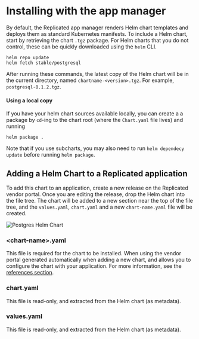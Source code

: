 # Installing with the app manager

By default, the Replicated app manager renders Helm chart templates and deploys them as standard Kubernetes manifests. To include a Helm chart, start by retrieving the chart `.tgz` package. For Helm charts that you do not control, these can be quickly downloaded using the `helm` CLI.

```shell
helm repo update
helm fetch stable/postgresql
```

After running these commands, the latest copy of the Helm chart will be in the current directory, named `chartname-<version>.tgz`. For example, `postgresql-8.1.2.tgz`.

#### Using a local copy

If you have your helm chart sources available locally, you can create a a package by `cd`-ing to the chart root (where the `Chart.yaml` file lives) and running

```shell
helm package .
```

Note that if you use subcharts, you may also need to run `helm dependecy update` before running `helm package`.

## Adding a Helm Chart to a Replicated application

To add this chart to an application, create a new release on the Replicated vendor portal.
Once you are editing the release, drop the Helm chart into the file tree.
The chart will be added to a new section near the top of the file tree, and the `values.yaml`, `chart.yaml` and a new `chart-name.yaml` file will be created.

![Postgres Helm Chart](/images/postgres-helm-chart.png)

### &lt;chart-name&gt;.yaml

This file is required for the chart to be installed.
When using the vendor portal generated automatically when adding a new chart, and allows you to configure the chart with your application. For more information, see the [references section](custom-resource-helmchart).

### chart.yaml
This file is read-only, and extracted from the Helm chart (as metadata).

### values.yaml
This file is read-only, and extracted from the Helm chart (as metadata).
